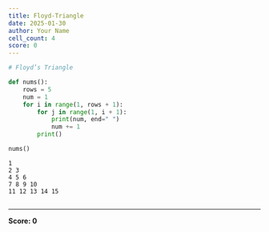 ```yaml
---
title: Floyd-Triangle
date: 2025-01-30
author: Your Name
cell_count: 4
score: 0
---
```


```python
# Floyd’s Triangle
```


```python
def nums():
    rows = 5
    num = 1
    for i in range(1, rows + 1):
        for j in range(1, i + 1):
            print(num, end=" ")
            num += 1
        print()
```


```python
nums()
```

    1 
    2 3 
    4 5 6 
    7 8 9 10 
    11 12 13 14 15 



```python

```


---
**Score: 0**
